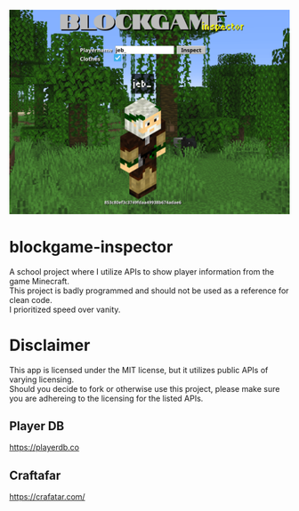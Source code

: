 <p align="center">
	<img src="/readme_img.png" alt="Project Image" />
</p>

# blockgame-inspector
A school project where I utilize APIs to show player information from the game Minecraft. <br />
This project is badly programmed and should not be used as a reference for clean code. <br />
I prioritized speed over vanity.

# Disclaimer
This app is licensed under the MIT license, but it utilizes public APIs of varying licensing.  
Should you decide to fork or otherwise use this project, please make sure you are adhereing to the licensing for the listed APIs.  

## Player DB 
https://playerdb.co

## Craftafar
https://crafatar.com/